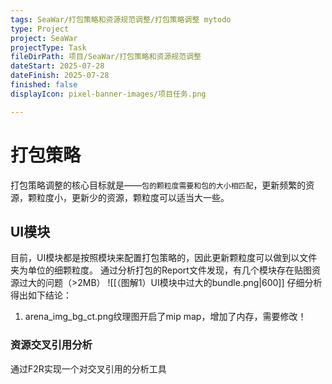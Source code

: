 ```yaml
---
tags: SeaWar/打包策略和资源规范调整/打包策略调整 mytodo
type: Project
project: SeaWar
projectType: Task
fileDirPath: 项目/SeaWar/打包策略和资源规范调整
dateStart: 2025-07-28
dateFinish: 2025-07-28
finished: false
displayIcon: pixel-banner-images/项目任务.png

---
```

# 打包策略
打包策略调整的核心目标就是——`包的颗粒度需要和包的大小相匹配`，更新频繁的资源，颗粒度小，更新少的资源，颗粒度可以适当大一些。
## UI模块
目前，UI模块都是按照模块来配置打包策略的，因此更新颗粒度可以做到以文件夹为单位的细颗粒度。
通过分析打包的Report文件发现，有几个模块存在贴图资源过大的问题（>2MB）
![[（图解1）UI模块中过大的bundle.png|600]]
仔细分析得出如下结论：
1. arena_img_bg_ct.png纹理图开启了mip map，增加了内存，需要修改！
### 资源交叉引用分析
通过F2R实现一个对交叉引用的分析工具



